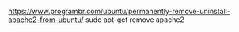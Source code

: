 https://www.programbr.com/ubuntu/permanently-remove-uninstall-apache2-from-ubuntu/
sudo apt-get remove apache2
